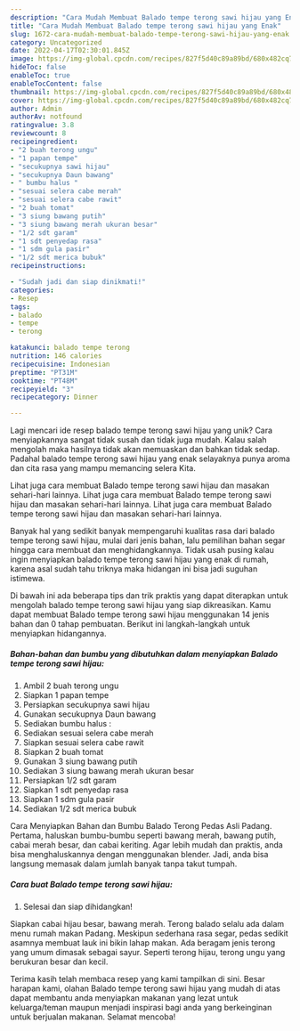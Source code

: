 ```yaml
---
description: "Cara Mudah Membuat Balado tempe terong sawi hijau yang Enak"
title: "Cara Mudah Membuat Balado tempe terong sawi hijau yang Enak"
slug: 1672-cara-mudah-membuat-balado-tempe-terong-sawi-hijau-yang-enak
category: Uncategorized
date: 2022-04-17T02:30:01.845Z
image: https://img-global.cpcdn.com/recipes/827f5d40c89a89bd/680x482cq70/balado-tempe-terong-sawi-hijau-foto-resep-utama.jpg
hideToc: false
enableToc: true
enableTocContent: false
thumbnail: https://img-global.cpcdn.com/recipes/827f5d40c89a89bd/680x482cq70/balado-tempe-terong-sawi-hijau-foto-resep-utama.jpg
cover: https://img-global.cpcdn.com/recipes/827f5d40c89a89bd/680x482cq70/balado-tempe-terong-sawi-hijau-foto-resep-utama.jpg
author: Admin
authorAv: notfound
ratingvalue: 3.8
reviewcount: 8
recipeingredient:
- "2 buah terong ungu"
- "1 papan tempe"
- "secukupnya sawi hijau"
- "secukupnya Daun bawang"
- " bumbu halus "
- "sesuai selera cabe merah"
- "sesuai selera cabe rawit"
- "2 buah tomat"
- "3 siung bawang putih"
- "3 siung bawang merah ukuran besar"
- "1/2 sdt garam"
- "1 sdt penyedap rasa"
- "1 sdm gula pasir"
- "1/2 sdt merica bubuk"
recipeinstructions:

- "Sudah jadi dan siap dinikmati!"
categories:
- Resep
tags:
- balado
- tempe
- terong

katakunci: balado tempe terong 
nutrition: 146 calories
recipecuisine: Indonesian
preptime: "PT31M"
cooktime: "PT48M"
recipeyield: "3"
recipecategory: Dinner

---
```





Lagi mencari ide resep balado tempe terong sawi hijau yang unik? Cara menyiapkannya sangat tidak susah dan tidak juga mudah. Kalau salah mengolah maka hasilnya tidak akan memuaskan dan bahkan tidak sedap. Padahal balado tempe terong sawi hijau yang enak selayaknya punya aroma dan cita rasa yang mampu memancing selera Kita.





Lihat juga cara membuat Balado tempe terong sawi hijau dan masakan sehari-hari lainnya. Lihat juga cara membuat Balado tempe terong sawi hijau dan masakan sehari-hari lainnya. Lihat juga cara membuat Balado tempe terong sawi hijau dan masakan sehari-hari lainnya.

Banyak hal yang sedikit banyak mempengaruhi kualitas rasa dari balado tempe terong sawi hijau, mulai dari jenis bahan, lalu pemilihan bahan segar hingga cara membuat dan menghidangkannya. Tidak usah pusing kalau ingin menyiapkan balado tempe terong sawi hijau yang enak di rumah, karena asal sudah tahu triknya maka hidangan ini bisa jadi suguhan istimewa.






Di bawah ini ada beberapa tips dan trik praktis yang dapat diterapkan untuk mengolah balado tempe terong sawi hijau yang siap dikreasikan. Kamu dapat membuat Balado tempe terong sawi hijau menggunakan 14 jenis bahan dan 0 tahap pembuatan. Berikut ini langkah-langkah untuk menyiapkan hidangannya.

<!--inarticleads1-->

##### Bahan-bahan dan bumbu yang dibutuhkan dalam menyiapkan Balado tempe terong sawi hijau:

1. Ambil 2 buah terong ungu
1. Siapkan 1 papan tempe
1. Persiapkan secukupnya sawi hijau
1. Gunakan secukupnya Daun bawang
1. Sediakan  bumbu halus :
1. Sediakan sesuai selera cabe merah
1. Siapkan sesuai selera cabe rawit
1. Siapkan 2 buah tomat
1. Gunakan 3 siung bawang putih
1. Sediakan 3 siung bawang merah ukuran besar
1. Persiapkan 1/2 sdt garam
1. Siapkan 1 sdt penyedap rasa
1. Siapkan 1 sdm gula pasir
1. Sediakan 1/2 sdt merica bubuk


Cara Menyiapkan Bahan dan Bumbu Balado Terong Pedas Asli Padang. Pertama, haluskan bumbu-bumbu seperti bawang merah, bawang putih, cabai merah besar, dan cabai keriting. Agar lebih mudah dan praktis, anda bisa menghaluskannya dengan menggunakan blender. Jadi, anda bisa langsung memasak dalam jumlah banyak tanpa takut tumpah. 

<!--inarticleads2-->

##### Cara buat Balado tempe terong sawi hijau:


1. Selesai dan siap dihidangkan!

Siapkan cabai hijau besar, bawang merah. Terong balado selalu ada dalam menu rumah makan Padang. Meskipun sederhana rasa segar, pedas sedikit asamnya membuat lauk ini bikin lahap makan. Ada beragam jenis terong yang umum dimasak sebagai sayur. Seperti terong hijau, terong ungu yang berukuran besar dan kecil. 

Terima kasih telah membaca resep yang kami tampilkan di sini. Besar harapan kami, olahan Balado tempe terong sawi hijau yang mudah di atas dapat membantu anda menyiapkan makanan yang lezat untuk keluarga/teman maupun menjadi inspirasi bagi anda yang berkeinginan untuk berjualan makanan. Selamat mencoba!
